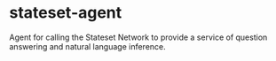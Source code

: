 # stateset-agent

Agent for calling the Stateset Network to provide a service of question answering and natural language inference.
